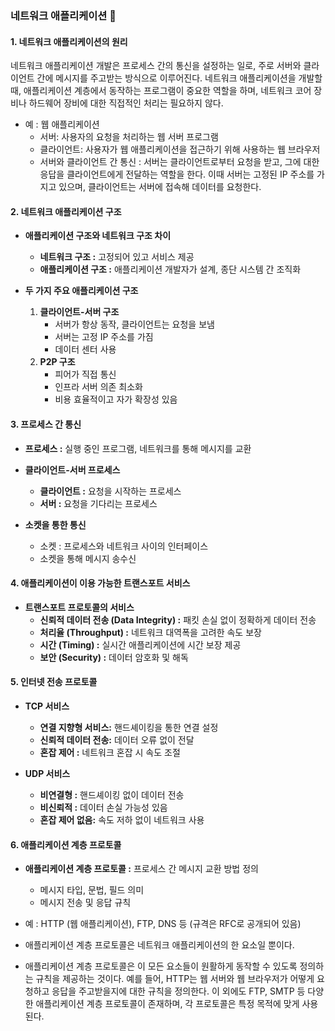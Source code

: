 ### **네트워크 애플리케이션 📱**

#### **1. 네트워크 애플리케이션의 원리**
네트워크 애플리케이션 개발은 프로세스 간의 통신을 설정하는 일로, 주로 서버와 클라이언트 간에 메시지를 주고받는 방식으로 이루어진다.
네트워크 애플리케이션을 개발할 때, 애플리케이션 계층에서 동작하는 프로그램이 중요한 역할을 하며, 네트워크 코어 장비나 하드웨어 장비에 대한 직접적인 처리는 필요하지 않다.
- 예 : 웹 애플리케이션
  - 서버: 사용자의 요청을 처리하는 웹 서버 프로그램
  - 클라이언트: 사용자가 웹 애플리케이션을 접근하기 위해 사용하는 웹 브라우저
  - 서버와 클라이언트 간 통신 : 서버는 클라이언트로부터 요청을 받고, 그에 대한 응답을 클라이언트에게 전달하는 역할을 한다. 이때 서버는 고정된 IP 주소를 가지고 있으며, 클라이언트는 서버에 접속해 데이터를 요청한다.

#### **2. 네트워크 애플리케이션 구조**
- **애플리케이션 구조와 네트워크 구조 차이**
  - **네트워크 구조 :** 고정되어 있고 서비스 제공
  - **애플리케이션 구조 :** 애플리케이션 개발자가 설계, 종단 시스템 간 조직화
  
- **두 가지 주요 애플리케이션 구조**
  1. **클라이언트-서버 구조**
     - 서버가 항상 동작, 클라이언트는 요청을 보냄
     - 서버는 고정 IP 주소를 가짐
     - 데이터 센터 사용
  2. **P2P 구조**
     - 피어가 직접 통신
     - 인프라 서버 의존 최소화
     - 비용 효율적이고 자가 확장성 있음

#### **3. 프로세스 간 통신**
- **프로세스 :** 실행 중인 프로그램, 네트워크를 통해 메시지를 교환
- **클라이언트-서버 프로세스**
  - **클라이언트 :** 요청을 시작하는 프로세스
  - **서버 :** 요청을 기다리는 프로세스
  
- **소켓을 통한 통신**
  - 소켓 : 프로세스와 네트워크 사이의 인터페이스
  - 소켓을 통해 메시지 송수신

#### **4. 애플리케이션이 이용 가능한 트랜스포트 서비스**
- **트랜스포트 프로토콜의 서비스**
  - **신뢰적 데이터 전송 (Data Integrity) :** 패킷 손실 없이 정확하게 데이터 전송
  - **처리율 (Throughput) :** 네트워크 대역폭을 고려한 속도 보장
  - **시간 (Timing) :** 실시간 애플리케이션에 시간 보장 제공
  - **보안 (Security) :** 데이터 암호화 및 해독

#### **5. 인터넷 전송 프로토콜**
- **TCP 서비스**
  - **연결 지향형 서비스:** 핸드셰이킹을 통한 연결 설정
  - **신뢰적 데이터 전송:** 데이터 오류 없이 전달
  - **혼잡 제어 :** 네트워크 혼잡 시 속도 조절

- **UDP 서비스**
  - **비연결형 :** 핸드셰이킹 없이 데이터 전송
  - **비신뢰적 :** 데이터 손실 가능성 있음
  - **혼잡 제어 없음:** 속도 저하 없이 네트워크 사용

#### **6. 애플리케이션 계층 프로토콜**
- **애플리케이션 계층 프로토콜 :** 프로세스 간 메시지 교환 방법 정의
  - 메시지 타입, 문법, 필드 의미
  - 메시지 전송 및 응답 규칙
  
- 예 : HTTP (웹 애플리케이션), FTP, DNS 등 (규격은 RFC로 공개되어 있음)

- 애플리케이션 계층 프로토콜은 네트워크 애플리케이션의 한 요소일 뿐이다.
- 애플리케이션 계층 프로토콜은 이 모든 요소들이 원활하게 동작할 수 있도록 정의하는 규칙을 제공하는 것이다. 예를 들어, HTTP는 웹 서버와 웹 브라우저가 어떻게 요청하고 응답을 주고받을지에 대한 규칙을 정의한다. 이 외에도 FTP, SMTP 등 다양한 애플리케이션 계층 프로토콜이 존재하며, 각 프로토콜은 특정 목적에 맞게 사용된다.